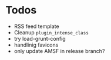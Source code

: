 # Todos

- RSS feed template
- Cleanup `plugin_intense_class`
- try load-grunt-config
- handlinig favicons
- only update AMSF in release branch?
